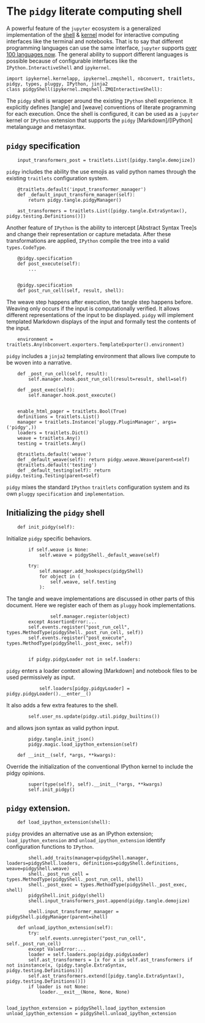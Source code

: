 # The `pidgy` literate computing shell

A powerful feature of the `jupyter` ecosystem is a generalized implementation of the [shell] & [kernel] model for interactive computing interfaces like the terminal and notebooks. That is to say that different programming languages can use the same interface, `jupyter` supports [over 100 languages now][kernel languages]. The general ability to support different languages is possible because of configurable interfaces like the `IPython.InteractiveShell` and `ipykernel`.

    import ipykernel.kernelapp, ipykernel.zmqshell, nbconvert, traitlets, pidgy, types, pluggy, IPython, jinja2
    class pidgyShell(ipykernel.zmqshell.ZMQInteractiveShell):

The `pidgy` shell is wrapper around the existing `IPython` shell experience. It explicitly defines [tangle] and [weave] conventions of literate programming for each execution. Once the shell is configured, it can be used as a `jupyter` kernel or `IPython` extension that supports the `pidgy` [Markdown]/[IPython] metalanguage and metasyntax.

## `pidgy` specification

        input_transformers_post = traitlets.List([pidgy.tangle.demojize])

`pidgy` includes the ability the use emojis as valid python names through the existing `traitlets` configuration system.

        @traitlets.default('input_transformer_manager')
        def _default_input_transform_manager(self):
            return pidgy.tangle.pidgyManager()

        ast_transformers = traitlets.List([pidgy.tangle.ExtraSyntax(), pidgy.testing.Definitions()])

Another feature of `IPython` is the ability to intercept [Abstract Syntax Tree]s and change their representation or capture metadata. After these transformations are applied, `IPython` compile the tree into a valid `types.CodeType`.

        @pidgy.specification
        def post_execute(self):
            ...


        @pidgy.specification
        def post_run_cell(self, result, shell):

The weave step happens after execution, the tangle step happens before. Weaving only occurs if the input is computationally verified. It allows different representations of the input to be displayed. `pidgy` will implement templated Markdown displays of the input and formally test the contents of the input.

        environment = traitlets.Any(nbconvert.exporters.TemplateExporter().environment)

`pidgy` includes a `jinja2` templating environment that allows live compute to be woven into a narrative.

        def _post_run_cell(self, result):
            self.manager.hook.post_run_cell(result=result, shell=self)

        def _post_exec(self):
            self.manager.hook.post_execute()


        enable_html_pager = traitlets.Bool(True)
        definitions = traitlets.List()
        manager = traitlets.Instance('pluggy.PluginManager', args=('pidgy',))
        loaders = traitlets.Dict()
        weave = traitlets.Any()
        testing = traitlets.Any()

        @traitlets.default('weave')
        def _default_weave(self): return pidgy.weave.Weave(parent=self)
        @traitlets.default('testing')
        def _default_testing(self): return pidgy.testing.Testing(parent=self)

`pidgy` mixes the standard `IPython` `traitlets` configuration system and its own `pluggy` `specification` and `implementation`.

## Initializing the `pidgy` shell

        def init_pidgy(self):

Initialize `pidgy` specific behaviors.

            if self.weave is None:
                self.weave = pidgyShell._default_weave(self)

            try:
                self.manager.add_hookspecs(pidgyShell)
                for object in (
                    self.weave, self.testing
                ):

The tangle and weave implementations are discussed in other parts of this document. Here we register each of them as `pluggy` hook implementations.

                    self.manager.register(object)
            except AssertionError:...
            self.events.register("post_run_cell", types.MethodType(pidgyShell._post_run_cell, self))
            self.events.register("post_execute", types.MethodType(pidgyShell._post_exec, self))


            if pidgy.pidgyLoader not in self.loaders:

`pidgy` enters a loader context allowing [Markdown] and notebook files to be used permissively as input.

                self.loaders[pidgy.pidgyLoader] = pidgy.pidgyLoader().__enter__()

It also adds a few extra features to the shell.

            self.user_ns.update(pidgy.util.pidgy_builtins())

and allows json syntax as valid python input.

            pidgy.tangle.init_json()
            pidgy.magic.load_ipython_extension(self)

        def __init__(self, *args, **kwargs):

Override the initialization of the conventional IPython kernel to include the pidgy opinions.

            super(type(self), self).__init__(*args, **kwargs)
            self.init_pidgy()

## `pidgy` extension.

        def load_ipython_extension(shell):

`pidgy` provides an alternative use as an IPython extension; `load_ipython_extension` and `unload_ipython_extension` identify configuration functions to `IPython`.

            shell.add_traits(manager=pidgyShell.manager, loaders=pidgyShell.loaders, definitions=pidgyShell.definitions, weave=pidgyShell.weave)
            shell._post_run_cell = types.MethodType(pidgyShell._post_run_cell, shell)
            shell._post_exec = types.MethodType(pidgyShell._post_exec, shell)
            pidgyShell.init_pidgy(shell)
            shell.input_transformers_post.append(pidgy.tangle.demojize)

            shell.input_transformer_manager = pidgyShell.pidgyManager(parent=shell)

<!--  -->

        def unload_ipython_extension(self):
            try:
                self.events.unregister("post_run_cell", self._post_run_cell)
            except ValueError:...
            loader = self.loaders.pop(pidgy.pidgyLoader)
            self.ast_transformers = [x for x in self.ast_transformers if not isinstance(x, (pidgy.tangle.ExtraSyntax, pidgy.testing.Definitions))]
            self.ast_transformers.extend([pidgy.tangle.ExtraSyntax(), pidgy.testing.Definitions()])
            if loader is not None:
                loader.__exit__(None, None, None)


    load_ipython_extension = pidgyShell.load_ipython_extension
    unload_ipython_extension = pidgyShell.unload_ipython_extension

[shell]: https://en.wikipedia.org/wiki/Shell_(computing)
[kernel]: https://en.wikipedia.org/wiki/Kernel_(operating_system)
[kernel languages]: https://github.com/jupyter/jupyter/wiki/Jupyter-kernels
